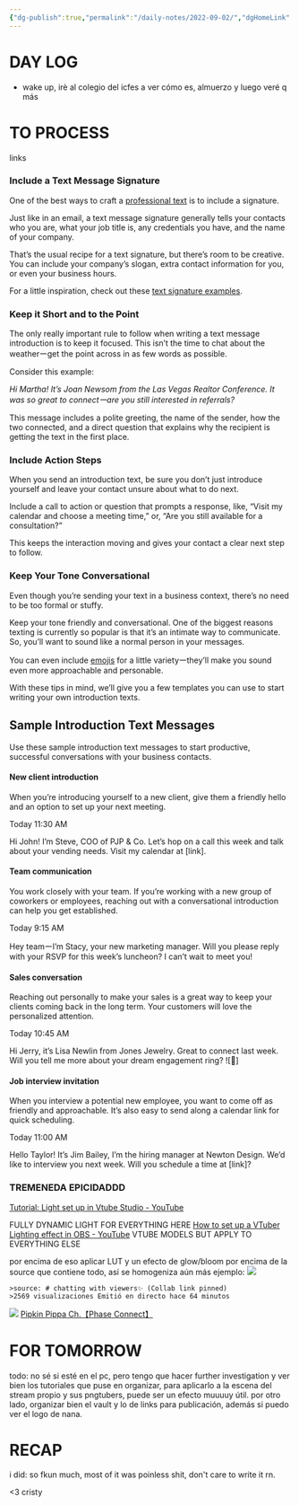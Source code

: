 ```yaml
---
{"dg-publish":true,"permalink":"/daily-notes/2022-09-02/","dgHomeLink":true,"dgPassFrontmatter":false}
---
```



# DAY LOG
- wake up, irè al colegio del icfes a ver cómo es, almuerzo y luego veré q más
# TO PROCESS
links

### Include a Text Message Signature

One of the best ways to craft a [professional text](https://simpletexting.com/professional-text-message-examples/) is to include a signature.

Just like in an email, a text message signature generally tells your contacts who you are, what your job title is, any credentials you have, and the name of your company. 

That’s the usual recipe for a text signature, but there’s room to be creative. You can include your company’s slogan, extra contact information for you, or even your business hours. 

For a little inspiration, check out these [text signature examples](https://simpletexting.com/text-message-signature-examples/). 

### Keep it Short and to the Point

The only really important rule to follow when writing a text message introduction is to keep it focused. This isn’t the time to chat about the weatherーget the point across in as few words as possible.

Consider this example:

_Hi Martha! It’s Joan Newsom from the Las Vegas Realtor Conference. It was so great to connectーare you still interested in referrals?_

This message includes a polite greeting, the name of the sender, how the two connected, and a direct question that explains why the recipient is getting the text in the first place.

### Include Action Steps

When you send an introduction text, be sure you don’t just introduce yourself and leave your contact unsure about what to do next. 

Include a call to action or question that prompts a response, like, “Visit my calendar and choose a meeting time,” or, “Are you still available for a consultation?” 

This keeps the interaction moving and gives your contact a clear next step to follow.

### Keep Your Tone Conversational

Even though you’re sending your text in a business context, there’s no need to be too formal or stuffy. 

Keep your tone friendly and conversational. One of the biggest reasons texting is currently so popular is that it’s an intimate way to communicate. So, you’ll want to sound like a normal person in your messages.

You can even include [emojis](https://simpletexting.com/everything-you-need-to-know-about-emoji-marketing/) for a little varietyーthey’ll make you sound even more approachable and personable.

With these tips in mind, we’ll give you a few templates you can use to start writing your own introduction texts. 

## Sample Introduction Text Messages

Use these sample introduction text messages to start productive, successful conversations with your business contacts.

#### New client introduction

When you’re introducing yourself to a new client, give them a friendly hello and an option to set up your next meeting.

Today 11:30 AM

Hi John! I’m Steve, COO of PJP & Co. Let’s hop on a call this week and talk about your vending needs. Visit my calendar at [link].

#### Team communication

You work closely with your team. If you’re working with a new group of coworkers or employees, reaching out with a conversational introduction can help you get established.

Today 9:15 AM

Hey teamーI’m Stacy, your new marketing manager. Will you please reply with your RSVP for this week’s luncheon? I can’t wait to meet you!

#### Sales conversation 

Reaching out personally to make your sales is a great way to keep your clients coming back in the long term. Your customers will love the personalized attention.

Today 10:45 AM

Hi Jerry, it’s Lisa Newlin from Jones Jewelry. Great to connect last week. Will you tell me more about your dream engagement ring? ![💍]
#### Job interview invitation

When you interview a potential new employee, you want to come off as friendly and approachable. It’s also easy to send along a calendar link for quick scheduling.

Today 11:00 AM

Hello Taylor! It’s Jim Bailey, I’m the hiring manager at Newton Design. We’d like to interview you next week. Will you schedule a time at [link]?


###  TREMENEDA EPICIDADDD
[Tutorial: Light set up in Vtube Studio - YouTube](https://www.youtube.com/watch?v=Wg__K4rEp20)


FULLY DYNAMIC LIGHT FOR EVERYTHING HERE
[How to set up a VTuber Lighting effect in OBS - YouTube](https://www.youtube.com/watch?v=75WFeV4z9ck)
VTUBE MODELS BUT APPLY TO EVERYTHING ELSE

por encima de eso aplicar LUT y un efecto de glow/bloom por encima de la source que contiene todo, así se homogeniza aún más
ejemplo: ![](https://i.imgur.com/FXS3s2a.png)

	>source: # chatting with viewers✨ (Collab link pinned) 
	>2569 visualizaciones Emitió en directo hace 64 minutos

[![](https://yt3.ggpht.com/Uv6EuTjobBEKwGigQTJnfr-5DkrC1fL3EshHqaSTPfBrYdiOfG6bGWJd8jCTpSizv0Ci-ZrvboI=s48-c-k-c0x00ffffff-no-rj)](https://www.youtube.com/c/PipkinPippa) [Pipkin Pippa Ch.【Phase Connect】](https://www.youtube.com/c/PipkinPippa)


# FOR TOMORROW
todo: no sé si esté en el pc, pero tengo que hacer further investigation y ver bien los tutoriales que puse en organizar, para aplicarlo a la escena del stream propio y sus pngtubers, puede ser un efecto muuuuy útil. por otro lado, organizar bien el vault y lo de links para publicación, además si puedo ver el logo de nana.
# RECAP
i did: so fkun much, most of it was poinless shit, don't care to write it rn.

<3 cristy



